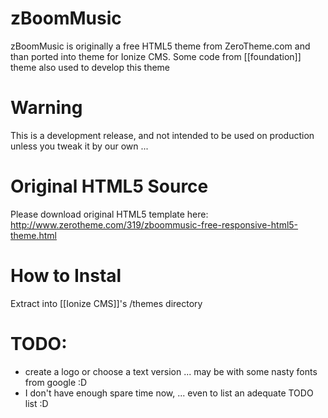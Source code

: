 zBoomMusic
=======================

zBoomMusic is originally a free HTML5 theme from ZeroTheme.com and than ported into theme for Ionize CMS. 
Some code from [[foundation]] theme also used to develop this theme

# Warning
This is a development release, and not intended to be used on production unless you tweak it by our own ...

# Original HTML5 Source
Please download original HTML5 template here:
http://www.zerotheme.com/319/zboommusic-free-responsive-html5-theme.html

# How to Instal
Extract into [[Ionize CMS]]'s /themes directory

# TODO:
* create a logo or choose a text version ... may be with some nasty fonts from google :D
* I don't have enough spare time now, ... even to list an adequate TODO list :D
